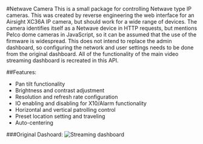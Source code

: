 #Netwave Camera
This is a small package for controlling Netwave type IP cameras. This was created by reverse
engineering the web interface for an Airsight XC36A IP camera, but should work for a wide
range of devices. The camera identifies itself as a Netwave device in HTTP requests, but 
mentions Pelco dome cameras in JavaScript, so it can be assumed that the use of the firmware
is widespread. This does not intend to replace the admin dashboard, so configuring the network
and user settings needs to be done from the original dashboard. All of the functionality of the main
video streaming dashboard is recreated in this API. 

##Features:
- Pan tilt functionality
- Brightness and contrast adjustment
- Resolution and refresh rate configuration
- IO enabling and disabling for X10/Alarm functionality
- Horizontal and vertical patrolling control
- Preset location setting and traveling
- Auto-centering

###Original Dashoard:
![Streaming dashboard](https://github.com/TheLogicMaster/Netwave-Camera/media/dashboard.png)
